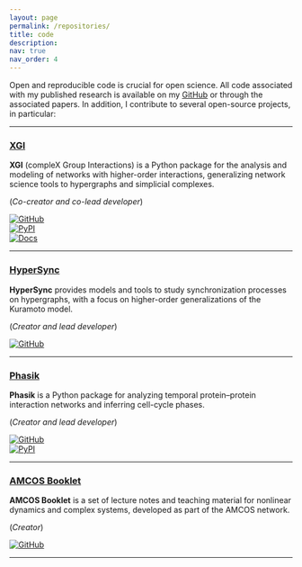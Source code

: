 ```yaml
---
layout: page
permalink: /repositories/
title: code
description: 
nav: true
nav_order: 4
---
```


Open and reproducible code is crucial for open science. All code associated with my published research is available on my [GitHub](https://github.com/maximelucas) or through the associated papers. In addition, I contribute to several open-source projects, in particular:  

---

### [XGI](https://xgi.readthedocs.io/)
**XGI** (compleX Group Interactions) is a Python package for the analysis and modeling of networks with higher-order interactions, generalizing network science tools to hypergraphs and simplicial complexes.  

(*Co-creator and co-lead developer*)  

[![GitHub](https://img.shields.io/badge/GitHub-Repo-black?logo=github)](https://github.com/xgi-org/xgi)  
[![PyPI](https://img.shields.io/pypi/v/xgi?color=blue&label=PyPI)](https://pypi.org/project/xgi/)  
[![Docs](https://img.shields.io/badge/Docs-Read-blue)](https://xgi.readthedocs.io/)  

---

### [HyperSync](https://github.com/maximelucas/hypersync)
**HyperSync** provides models and tools to study synchronization processes on hypergraphs, with a focus on higher-order generalizations of the Kuramoto model.  

(*Creator and lead developer*)  

[![GitHub](https://img.shields.io/badge/GitHub-Repo-black?logo=github)](https://github.com/maximelucas/hypersync)  

---

### [Phasik](https://github.com/tbouab/phasik)
**Phasik** is a Python package for analyzing temporal protein–protein interaction networks and inferring cell-cycle phases.  

(*Creator and lead developer*)  

[![GitHub](https://img.shields.io/badge/GitHub-Repo-black?logo=github)](https://github.com/tbouab/phasik)  
[![PyPI](https://img.shields.io/pypi/v/phasik?color=blue&label=PyPI)](https://pypi.org/project/phasik/)  

---

### [AMCOS Booklet](https://github.com/maximelucas/amcos_booklet)
**AMCOS Booklet** is a set of lecture notes and teaching material for nonlinear dynamics and complex systems, developed as part of the AMCOS network.

(*Creator*)  

[![GitHub](https://img.shields.io/badge/GitHub-Repo-black?logo=github)](https://github.com/maximelucas/amcos_booklet)  

---



<!-- {% if site.data.repositories.github_users %}

<div class="repositories d-flex flex-wrap flex-md-row flex-column justify-content-between align-items-center">
  {% for user in site.data.repositories.github_users %}
    {% include repository/repo_user.liquid username=user %}
  {% endfor %}
</div>

---
{% if site.repo_trophies.enabled %}
{% for user in site.data.repositories.github_users %}
{% if site.data.repositories.github_users.size > 1 %}

  <h4>{{ user }}</h4>
  {% endif %}
  <div class="repositories d-flex flex-wrap flex-md-row flex-column justify-content-between align-items-center">
  {% include repository/repo_trophies.liquid username=user %}
  </div>

---

{% endfor %}
{% endif %}
{% endif %}

{% if site.data.repositories.github_repos %}

## GitHub Repositories

<div class="repositories d-flex flex-wrap flex-md-row flex-column justify-content-between align-items-center">
  {% for repo in site.data.repositories.github_repos %}
    {% include repository/repo.liquid repository=repo %}
  {% endfor %}
</div>
{% endif %}
 -->